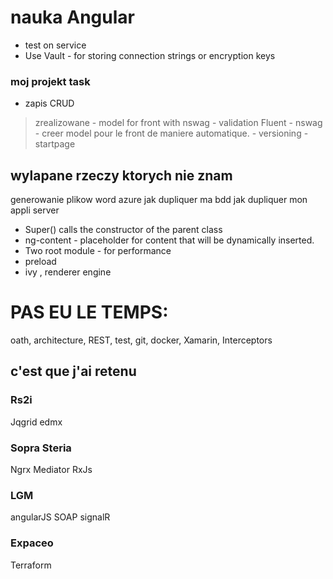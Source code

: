 
# nauka Angular
- test on service
- Use Vault - for storing connection strings or encryption keys






### moj projekt task
- zapis CRUD



> zrealizowane
    - model for front with nswag
    - validation Fluent
    - nswag - creer model pour le front de maniere automatique. 
    - versioning
    - startpage	



## wylapane rzeczy ktorych nie znam 
generowanie plikow word	
azure jak dupliquer ma bdd
jak dupliquer mon appli server

- Super() calls the constructor of the parent class
- ng-content - placeholder for content that will be dynamically inserted. 
- Two root module - for performance
- preload  
- ivy ,  renderer engine

# PAS EU LE TEMPS: 
oath, architecture, REST, test, git, docker, Xamarin, Interceptors

## c'est que j'ai retenu

### Rs2i
Jqgrid
edmx
### Sopra Steria
Ngrx
Mediator
RxJs
### LGM
angularJS
SOAP
signalR

### Expaceo
Terraform

